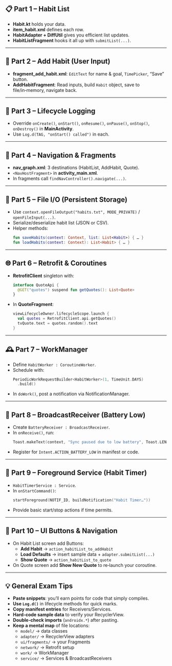 ## 📋 Part 1 – Habit List  
- **Habit.kt** holds your data.  
- **item_habit.xml** defines each row.  
- **HabitAdapter + DiffUtil** gives you efficient list updates.  
- **HabitListFragment** hooks it all up with `submitList(...)`.

---

## 📝 Part 2 – Add Habit (User Input)  
- **fragment_add_habit.xml**: `EditText` for name & goal, `TimePicker`, “Save” button.  
- **AddHabitFragment**: Read inputs, build `Habit` object, save to file/in‑memory, navigate back.

---

## 🔄 Part 3 – Lifecycle Logging  
- Override `onCreate()`, `onStart()`, `onResume()`, `onPause()`, `onStop()`, `onDestroy()` in **MainActivity**.  
- Use `Log.d(TAG, "onStart() called")` in each.

---

## 🚧 Part 4 – Navigation & Fragments  
- **nav_graph.xml**: 3 destinations (HabitList, AddHabit, Quote).  
- `<NavHostFragment>` in **activity_main.xml**.  
- In fragments call `findNavController().navigate(...)`.

---

## 💾 Part 5 – File I/O (Persistent Storage)  
- Use `context.openFileOutput("habits.txt", MODE_PRIVATE)` / `openFileInput(...)`.  
- Serialize/deserialize habit list (JSON or CSV).  
- Helper methods:  
  ```kotlin
  fun saveHabits(context: Context, list: List<Habit>) { … }
  fun loadHabits(context: Context): List<Habit> { … }
  ```

---

## 🌐 Part 6 – Retrofit & Coroutines  
- **RetrofitClient** singleton with:
  ```kotlin
  interface QuoteApi {
    @GET("quotes") suspend fun getQuotes(): List<Quote>
  }
  ```
- In **QuoteFragment**:
  ```kotlin
  viewLifecycleOwner.lifecycleScope.launch {
    val quotes = RetrofitClient.api.getQuotes()
    tvQuote.text = quotes.random().text
  }
  ```

---

## 🕰 Part 7 – WorkManager  
- Define `HabitWorker : CoroutineWorker`.  
- Schedule with:
  ```kotlin
  PeriodicWorkRequestBuilder<HabitWorker>(1, TimeUnit.DAYS)
    .build()
  ```
- In `doWork()`, post a notification via NotificationManager.

---

## 🔋 Part 8 – BroadcastReceiver (Battery Low)  
- Create `BatteryReceiver : BroadcastReceiver`.  
- In `onReceive()`, run:
  ```kotlin
  Toast.makeText(context, "Sync paused due to low battery", Toast.LENGTH_LONG).show()
  ```
- Register for `Intent.ACTION_BATTERY_LOW` in manifest or code.

---

## 🔔 Part 9 – Foreground Service (Habit Timer)  
- `HabitTimerService : Service`.  
- In `onStartCommand()`:
  ```kotlin
  startForeground(NOTIF_ID, buildNotification("Habit Timer…"))
  ```
- Provide basic start/stop actions if time permits.

---

## 📱 Part 10 – UI Buttons & Navigation  
- On Habit List screen add Buttons:
  - **Add Habit** → `action_habitList_to_addHabit`
  - **Load Defaults** → insert sample data + `adapter.submitList(...)`
  - **Show Quote** → `action_habitList_to_quote`
- On Quote screen add **Show New Quote** to re‑launch your coroutine.

---

## 💡 General Exam Tips  
- **Paste snippets**: you’ll earn points for code that simply compiles.  
- **Use `Log.d()`** in lifecycle methods for quick marks.  
- **Copy manifest entries** for Receivers/Services.  
- **Hard‑code sample data** to verify your RecyclerView.  
- **Double‑check imports** (`androidx.*`) after pasting.  
- **Keep a mental map** of file locations:
  - `model/` → data classes  
  - `adapter/` → RecyclerView adapters  
  - `ui/fragments/` → your Fragments  
  - `network/` → Retrofit setup  
  - `work/` → WorkManager  
  - `service/` → Services & BroadcastReceivers
